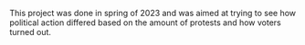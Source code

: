 This project was done in spring of 2023 and was aimed at trying to see how political action differed based on the amount of protests and how voters turned out. 